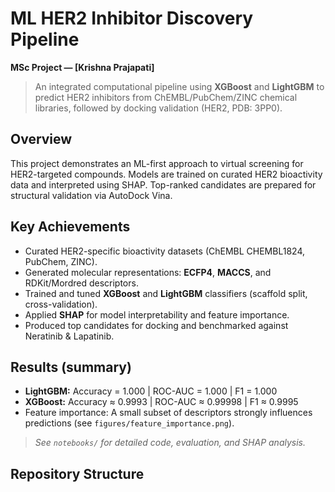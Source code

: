 # ML HER2 Inhibitor Discovery Pipeline
**MSc Project — [Krishna Prajapati]**

> An integrated computational pipeline using **XGBoost** and **LightGBM** to predict HER2 inhibitors from ChEMBL/PubChem/ZINC chemical libraries, followed by docking validation (HER2, PDB: 3PP0).

## Overview
This project demonstrates an ML-first approach to virtual screening for HER2-targeted compounds. Models are trained on curated HER2 bioactivity data and interpreted using SHAP. Top-ranked candidates are prepared for structural validation via AutoDock Vina.

## Key Achievements
- Curated HER2-specific bioactivity datasets (ChEMBL CHEMBL1824, PubChem, ZINC).  
- Generated molecular representations: **ECFP4**, **MACCS**, and RDKit/Mordred descriptors.  
- Trained and tuned **XGBoost** and **LightGBM** classifiers (scaffold split, cross-validation).  
- Applied **SHAP** for model interpretability and feature importance.  
- Produced top candidates for docking and benchmarked against Neratinib & Lapatinib.

## Results (summary)
- **LightGBM:** Accuracy = 1.000 | ROC-AUC = 1.000 | F1 = 1.000  
- **XGBoost:** Accuracy ≈ 0.9993 | ROC-AUC ≈ 0.99998 | F1 ≈ 0.9995  
- Feature importance: A small subset of descriptors strongly influences predictions (see `figures/feature_importance.png`).

> *See `notebooks/` for detailed code, evaluation, and SHAP analysis.*

## Repository Structure


